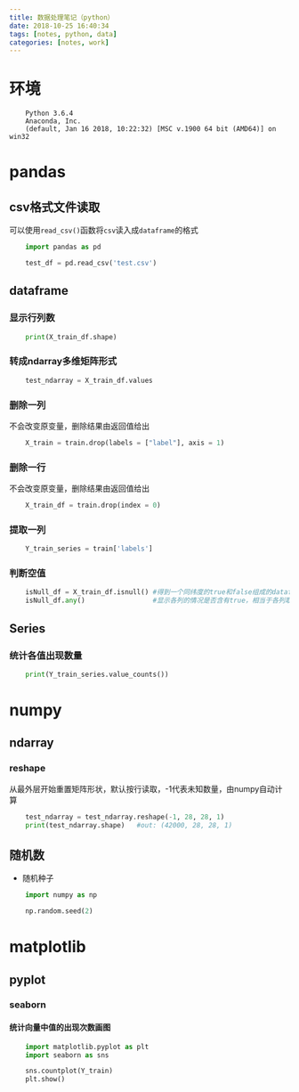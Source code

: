 ```yaml
---
title: 数据处理笔记（python）
date: 2018-10-25 16:40:34
tags: [notes, python, data]
categories: [notes, work]
---
```


# 环境

```
    Python 3.6.4
    Anaconda, Inc.
    (default, Jan 16 2018, 10:22:32) [MSC v.1900 64 bit (AMD64)] on win32
```

# pandas

## csv格式文件读取

可以使用`read_csv()`函数将`csv`读入成`dataframe`的格式

```python
    import pandas as pd

    test_df = pd.read_csv('test.csv')
```

## dataframe

### 显示行列数

```python
    print(X_train_df.shape)
```

### 转成ndarray多维矩阵形式

```python
    test_ndarray = X_train_df.values
```

### 删除一列

不会改变原变量，删除结果由返回值给出

```python
    X_train = train.drop(labels = ["label"], axis = 1)
```

### 删除一行

不会改变原变量，删除结果由返回值给出

```python
    X_train_df = train.drop(index = 0)
```

### 提取一列

```python
    Y_train_series = train['labels']
```

### 判断空值

```python
    isNull_df = X_train_df.isnull() #得到一个同纬度的true和false组成的dataframe
    isNull_df.any()                 #显示各列的情况是否含有true，相当于各列取或
```

## Series

### 统计各值出现数量

```python
    print(Y_train_series.value_counts())
```

# numpy

## ndarray

### reshape

从最外层开始重置矩阵形状，默认按行读取，-1代表未知数量，由numpy自动计算

```python
    test_ndarray = test_ndarray.reshape(-1, 28, 28, 1)
    print(test_ndarray.shape)   #out: (42000, 28, 28, 1)
```

## 随机数

- 随机种子

```python
    import numpy as np

    np.random.seed(2)
```

# matplotlib

## pyplot

### seaborn

#### 统计向量中值的出现次数画图

```python
    import matplotlib.pyplot as plt
    import seaborn as sns

    sns.countplot(Y_train)
    plt.show()
```
